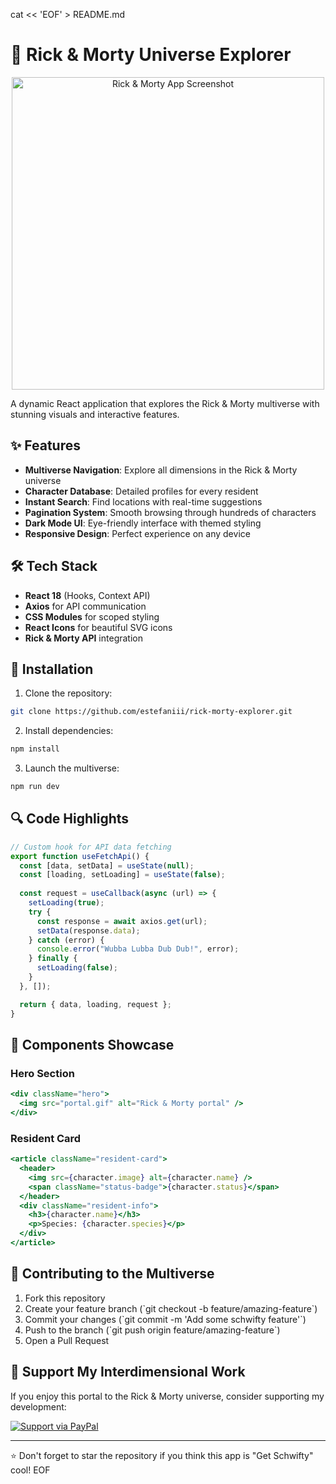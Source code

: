 cat << 'EOF' > README.md
# 🌌 Rick & Morty Universe Explorer

<div align="center">
  <img src="https://github.com/user-attachments/assets/59f1872d-48e9-4a33-986b-c413f72afbaf"
  width="500" alt="Rick & Morty App Screenshot">
</div>

A dynamic React application that explores the Rick & Morty multiverse with stunning visuals and interactive features.

## ✨ Features

- **Multiverse Navigation**: Explore all dimensions in the Rick & Morty universe
- **Character Database**: Detailed profiles for every resident
- **Instant Search**: Find locations with real-time suggestions
- **Pagination System**: Smooth browsing through hundreds of characters
- **Dark Mode UI**: Eye-friendly interface with themed styling
- **Responsive Design**: Perfect experience on any device

## 🛠️ Tech Stack

- **React 18** (Hooks, Context API)
- **Axios** for API communication
- **CSS Modules** for scoped styling
- **React Icons** for beautiful SVG icons
- **Rick & Morty API** integration

## 🚀 Installation

1. Clone the repository:
```bash
git clone https://github.com/estefaniii/rick-morty-explorer.git
```
2. Install dependencies:
```bash
npm install
```
3. Launch the multiverse:
```bash
npm run dev
```

## 🔍 Code Highlights

```jsx
// Custom hook for API data fetching
export function useFetchApi() {
  const [data, setData] = useState(null);
  const [loading, setLoading] = useState(false);
  
  const request = useCallback(async (url) => {
    setLoading(true);
    try {
      const response = await axios.get(url);
      setData(response.data);
    } catch (error) {
      console.error("Wubba Lubba Dub Dub!", error);
    } finally {
      setLoading(false);
    }
  }, []);

  return { data, loading, request };
}
```

## 🌟 Components Showcase

### Hero Section
```jsx
<div className="hero">
  <img src="portal.gif" alt="Rick & Morty portal" />
</div>
```

### Resident Card
```jsx
<article className="resident-card">
  <header>
    <img src={character.image} alt={character.name} />
    <span className="status-badge">{character.status}</span>
  </header>
  <div className="resident-info">
    <h3>{character.name}</h3>
    <p>Species: {character.species}</p>
  </div>
</article>
```

## 🤝 Contributing to the Multiverse

1. Fork this repository
2. Create your feature branch (\`git checkout -b feature/amazing-feature\`)
3. Commit your changes (\`git commit -m 'Add some schwifty feature'\`)
4. Push to the branch (\`git push origin feature/amazing-feature\`)
5. Open a Pull Request

## 💖 Support My Interdimensional Work

If you enjoy this portal to the Rick & Morty universe, consider supporting my development:

[![Support via PayPal](https://img.shields.io/badge/Donate-PayPal-blue?style=for-the-badge&logo=paypal)](https://paypal.me/estefanniii?country.x=PA&locale.x=es_XC)

---

⭐ Don't forget to star the repository if you think this app is "Get Schwifty" cool!
EOF
